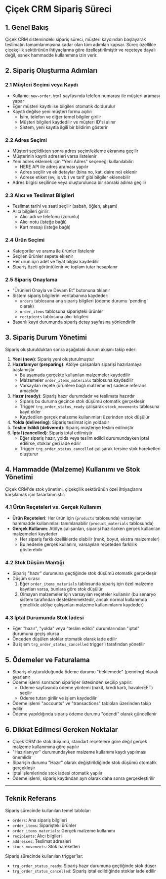 # Çiçek CRM Sipariş Süreci

## 1. Genel Bakış
Çiçek CRM sistemindeki sipariş süreci, müşteri kaydından başlayarak teslimatın tamamlanmasına kadar olan tüm adımları kapsar. Süreç özellikle çiçekçilik sektörünün ihtiyaçlarına göre özelleştirilmiştir ve reçeteye dayalı değil, esnek hammadde kullanımına izin verir.

## 2. Sipariş Oluşturma Adımları

### 2.1 Müşteri Seçimi veya Kaydı
- Kullanıcı `new-order.html` sayfasında telefon numarası ile müşteri araması yapar
- Eğer müşteri kayıtlı ise bilgileri otomatik doldurulur
- Kayıtlı değilse yeni müşteri formu açılır:
  * İsim, telefon ve diğer temel bilgiler girilir 
  * Müşteri bilgileri kaydedilir ve müşteri ID'si alınır
  * Sistem, yeni kayıtla ilgili bir bildirim gösterir

### 2.2 Adres Seçimi 
- Müşteri seçildikten sonra adres seçim/ekleme ekranına geçilir
- Müşterinin kayıtlı adresleri varsa listelenir
- Yeni adres eklemek için "Yeni Adres" seçeneği kullanılabilir:
  * HERE API ile adres araması yapılır
  * Adres seçilir ve ek detaylar (bina no, kat, daire no) eklenir
  * Adrese etiket (ev, iş vb.) ve tarif gibi bilgiler eklenebilir
- Adres bilgisi seçilince veya oluşturulunca bir sonraki adıma geçilir

### 2.3 Alıcı ve Teslimat Bilgileri
- Teslimat tarihi ve saati seçilir (sabah, öğlen, akşam)
- Alıcı bilgileri girilir:
  * Alıcı adı ve telefonu (zorunlu)
  * Alıcı notu (isteğe bağlı)
  * Kart mesajı (isteğe bağlı)

### 2.4 Ürün Seçimi
- Kategoriler ve arama ile ürünler listelenir
- Seçilen ürünler sepete eklenir
- Her ürün için adet ve fiyat bilgisi kaydedilir 
- Sipariş özeti görüntülenir ve toplam tutar hesaplanır

### 2.5 Sipariş Onaylama
- "Ürünleri Onayla ve Devam Et" butonuna tıklanır
- Sistem sipariş bilgilerini veritabanına kaydeder:
  * `orders` tablosuna ana sipariş bilgileri (ödeme durumu 'pending' olarak)
  * `order_items` tablosuna siparişteki ürünler
  * `recipients` tablosuna alıcı bilgileri
- Başarılı kayıt durumunda sipariş detay sayfasına yönlendirilir

## 3. Sipariş Durum Yönetimi

Sipariş oluşturulduktan sonra aşağıdaki durum akışını takip eder:

1. **Yeni (new)**: Sipariş yeni oluşturulmuştur
2. **Hazırlanıyor (preparing)**: Atölye çalışanları siparişi hazırlamaya başlamıştır
   - Bu aşamada gerçekte kullanılan malzemeler kaydedilir
   - Malzemeler `order_items_materials` tablosuna kaydedilir
   - Varsayılan reçete (ürünlere bağlı malzemeler) sadece referans amaçlıdır
3. **Hazır (ready)**: Sipariş hazır durumdadır ve teslimata hazırdır
   - Sipariş bu duruma geçince stok düşümü otomatik gerçekleşir
   - Trigger `trg_order_status_ready` çalışarak `stock_movements` tablosuna kayıt ekler
   - Kaydedilen gerçek malzeme kullanımları üzerinden stok düşülür
4. **Yolda (delivering)**: Sipariş teslimat için yoldadır
5. **Teslim Edildi (delivered)**: Sipariş müşteriye teslim edilmiştir
6. **İptal (cancelled)**: Sipariş iptal edilmiştir
   - Eğer sipariş hazır, yolda veya teslim edildi durumundayken iptal edilirse, stoklar geri iade edilir
   - Trigger `trg_order_status_cancelled` çalışarak tersine stok hareketleri oluşturur

## 4. Hammadde (Malzeme) Kullanımı ve Stok Yönetimi

Çiçek CRM'de stok yönetimi, çiçekçilik sektörünün özel ihtiyaçlarını karşılamak için tasarlanmıştır:

### 4.1 Ürün Reçeteleri vs. Gerçek Kullanım
- **Ürün Reçeteleri**: Her ürün için (`products` tablosunda) varsayılan hammadde kullanımları tanımlanabilir (`product_materials` tablosunda)
- **Gerçek Kullanım**: Atölye çalışanları, siparişi hazırlarken gerçek kullanılan malzemeleri kaydeder
  * Her sipariş farklı özelliklerde olabilir (renk, boyut, ekstra malzemeler)
  * Bu nedenle gerçek kullanım, varsayılan reçeteden farklılık gösterebilir

### 4.2 Stok Düşüm Mantığı
- Sipariş "hazır" durumuna geçtiğinde stok düşümü otomatik gerçekleşir
- Düşüm sırası:
  1. Eğer `order_items_materials` tablosunda sipariş için özel malzeme kayıtları varsa, bunlara göre stok düşülür
  2. Olmayan malzemeler için varsayılan reçeteler kullanılır (bu senaryo sistem tarafından desteklenmektedir, ancak normal kullanımda genellikle atölye çalışanları malzeme kullanımlarını kaydeder)

### 4.3 İptal Durumunda Stok İadesi
- Eğer "hazır", "yolda" veya "teslim edildi" durumlarından "iptal" durumuna geçiş olursa
- Önceden düşülen stoklar otomatik olarak iade edilir
- Bu işlem `trg_order_status_cancelled` trigger'ı tarafından yönetilir

## 5. Ödemeler ve Faturalama
- Sipariş oluşturulduğunda ödeme durumu "beklemede" (pending) olarak ayarlanır
- Ödeme işlemi sonradan siparişler listesinden seçilip yapılır:
  * Ödeme sayfasında ödeme yöntemi (nakit, kredi kartı, havale/EFT) seçilir
  * Ödeme tutarı girilir ve işlem kaydedilir
- Ödeme işlemi "accounts" ve "transactions" tabloları üzerinden takip edilir
- Ödeme yapıldığında sipariş ödeme durumu "ödendi" olarak güncellenir

## 6. Dikkat Edilmesi Gereken Noktalar
- Çiçek CRM'de stok düşümü, standart reçetelere göre değil gerçek malzeme kullanımına göre yapılır
- "Hazırlanıyor" durumundayken malzeme kullanımı kaydı yapılması önemlidir
- Siparişin durumu "Hazır" olarak değiştirildiğinde stok düşümü otomatik gerçekleşir
- İptal işlemlerinde stok iadesi otomatik yapılır
- Ödeme işlemi, sipariş kaydından ayrı olarak daha sonra gerçekleştirilir

---

## Teknik Referans

Sipariş sürecinde kullanılan temel tablolar:
- `orders`: Ana sipariş bilgileri
- `order_items`: Siparişteki ürünler
- `order_items_materials`: Gerçek malzeme kullanımı
- `recipients`: Alıcı bilgileri
- `addresses`: Teslimat adresleri
- `stock_movements`: Stok hareketleri

Sipariş sürecinde kullanılan trigger'lar:
- `trg_order_status_ready`: Sipariş hazır durumuna geçtiğinde stok düşer
- `trg_order_status_cancelled`: Sipariş iptal edildiğinde stoklar iade edilir